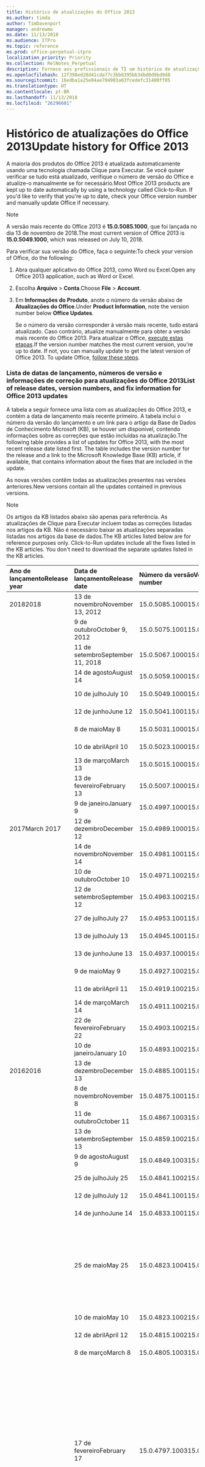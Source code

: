 ```yaml
---
title: Histórico de atualizações do Office 2013
ms.author: timda
author: TimDavenport
manager: andrewmo
ms.date: 11/13/2018
ms.audience: ITPro
ms.topic: reference
ms.prod: office-perpetual-itpro
localization_priority: Priority
ms.collection: RelNotes_Perpetual
description: Fornece aos profissionais de TI um histórico de atualizações para versões permanentes do Office 2013 que usam Clique para Executar
ms.openlocfilehash: 12f398ed28d41cda77c3bb6395bb34bd0d9bd9d8
ms.sourcegitcommit: 16edba1a25e04ae704903a63fcedefc31400ff05
ms.translationtype: HT
ms.contentlocale: pt-BR
ms.lasthandoff: 11/13/2018
ms.locfileid: "26296601"
---
```

# <a name="update-history-for-office-2013"></a><span data-ttu-id="25e02-103">Histórico de atualizações do Office 2013</span><span class="sxs-lookup"><span data-stu-id="25e02-103">Update history for Office 2013</span></span>

<span data-ttu-id="25e02-p101">A maioria dos produtos do Office 2013 é atualizada automaticamente usando uma tecnologia chamada Clique para Executar. Se você quiser verificar se tudo está atualizado, verifique o número de versão do Office e atualize-o manualmente se for necessário.</span><span class="sxs-lookup"><span data-stu-id="25e02-p101">Most Office 2013 products are kept up to date automatically by using a technology called Click-to-Run. If you'd like to verify that you're up to date, check your Office version number and manually update Office if necessary.</span></span>
  
> [!NOTE]
> <span data-ttu-id="25e02-106">A versão mais recente do Office 2013 é **15.0.5085.1000**, que foi lançada no dia 13 de novembro de 2018.</span><span class="sxs-lookup"><span data-stu-id="25e02-106">The most current version of Office 2013 is **15.0.5049.1000**, which was released on July 10, 2018.</span></span> 
  
<span data-ttu-id="25e02-107">Para verificar sua versão do Office, faça o seguinte:</span><span class="sxs-lookup"><span data-stu-id="25e02-107">To check your version of Office, do the following:</span></span>
  
1. <span data-ttu-id="25e02-108">Abra qualquer aplicativo do Office 2013, como Word ou Excel.</span><span class="sxs-lookup"><span data-stu-id="25e02-108">Open any Office 2013 application, such as Word or Excel.</span></span>
    
2. <span data-ttu-id="25e02-109">Escolha **Arquivo** > **Conta**.</span><span class="sxs-lookup"><span data-stu-id="25e02-109">Choose **File** > **Account**.</span></span>
    
3. <span data-ttu-id="25e02-110">Em **Informações do Produto**, anote o número da versão abaixo de **Atualizações do Office**.</span><span class="sxs-lookup"><span data-stu-id="25e02-110">Under **Product Information**, note the version number below **Office Updates**.</span></span>
    
    <span data-ttu-id="25e02-p102">Se o número da versão corresponder à versão mais recente, tudo estará atualizado. Caso contrário, atualize manualmente para obter a versão mais recente do Office 2013. Para atualizar o Office, [execute estas etapas](https://support.office.com/article/2ab296f3-7f03-43a2-8e50-46de917611c5#ID0EAABAAA=Office_2013).</span><span class="sxs-lookup"><span data-stu-id="25e02-p102">If the version number matches the most current version, you're up to date. If not, you can manually update to get the latest version of Office 2013. To update Office, [follow these steps](https://support.office.com/article/2ab296f3-7f03-43a2-8e50-46de917611c5#ID0EAABAAA=Office_2013).</span></span>
    
### <a name="list-of-release-dates-version-numbers-and-fix-information-for-office-2013-updates"></a><span data-ttu-id="25e02-114">Lista de datas de lançamento, números de versão e informações de correção para atualizações do Office 2013</span><span class="sxs-lookup"><span data-stu-id="25e02-114">List of release dates, version numbers, and fix information for Office 2013 updates</span></span>

<span data-ttu-id="25e02-p103">A tabela a seguir fornece uma lista com as atualizações do Office 2013, e contém a data de lançamento mais recente primeiro. A tabela inclui o número da versão do lançamento e um link para o artigo da Base de Dados de Conhecimento Microsoft (KB), se houver um disponível, contendo informações sobre as correções que estão incluídas na atualização.</span><span class="sxs-lookup"><span data-stu-id="25e02-p103">The following table provides a list of updates for Office 2013, with the most recent release date listed first. The table includes the version number for the release and a link to the Microsoft Knowledge Base (KB) article, if available, that contains information about the fixes that are included in the update.</span></span>
  
<span data-ttu-id="25e02-117">As novas versões contêm todas as atualizações presentes nas versões anteriores.</span><span class="sxs-lookup"><span data-stu-id="25e02-117">New versions contain all the updates contained in previous versions.</span></span>

> [!NOTE]
> <span data-ttu-id="25e02-p104">Os artigos da KB listados abaixo são apenas para referência. As atualizações de Clique para Executar incluem todas as correções listadas nos artigos da KB. Não é necessário baixar as atualizações separadas listadas nos artigos da base de dados.</span><span class="sxs-lookup"><span data-stu-id="25e02-p104">The KB articles listed below are for reference purposes only. Click-to-Run updates include all the fixes listed in the KB articles. You don't need to download the separate updates listed in the KB articles.</span></span>

  
|<span data-ttu-id="25e02-121">**Ano de lançamento**</span><span class="sxs-lookup"><span data-stu-id="25e02-121">**Release year**</span></span>|<span data-ttu-id="25e02-122">**Data de lançamento**</span><span class="sxs-lookup"><span data-stu-id="25e02-122">**Release date**</span></span>|<span data-ttu-id="25e02-123">**Número da versão**</span><span class="sxs-lookup"><span data-stu-id="25e02-123">**Version number**</span></span>|<span data-ttu-id="25e02-124">**Mais informações**</span><span class="sxs-lookup"><span data-stu-id="25e02-124">**More information**</span></span>|
|:-----|:-----|:-----|:-----|
|<span data-ttu-id="25e02-125">2018</span><span class="sxs-lookup"><span data-stu-id="25e02-125">2018</span></span> |<span data-ttu-id="25e02-126">13 de novembro</span><span class="sxs-lookup"><span data-stu-id="25e02-126">November 13, 2012</span></span>   |<span data-ttu-id="25e02-127">15.0.5085.1000</span><span class="sxs-lookup"><span data-stu-id="25e02-127">15.0.5085.1000</span></span>   |[<span data-ttu-id="25e02-128">KB 4469617</span><span class="sxs-lookup"><span data-stu-id="25e02-128">KB 4469617</span></span>](https://support.microsoft.com/pt-BR/help/4469617)  |
||<span data-ttu-id="25e02-129">9 de outubro</span><span class="sxs-lookup"><span data-stu-id="25e02-129">October 9, 2012</span></span>   |<span data-ttu-id="25e02-130">15.0.5075.1001</span><span class="sxs-lookup"><span data-stu-id="25e02-130">15.0.5075.1001</span></span>   |[<span data-ttu-id="25e02-131">KB 4464656</span><span class="sxs-lookup"><span data-stu-id="25e02-131">KB 4464656</span></span>](https://support.microsoft.com/pt-BR/help/4464656)  |
| |<span data-ttu-id="25e02-132">11 de setembro</span><span class="sxs-lookup"><span data-stu-id="25e02-132">September 11, 2018</span></span>   |<span data-ttu-id="25e02-133">15.0.5067.1000</span><span class="sxs-lookup"><span data-stu-id="25e02-133">15.0.5067.1000</span></span>   |[<span data-ttu-id="25e02-134">KB 4459402</span><span class="sxs-lookup"><span data-stu-id="25e02-134">KB 4459402</span></span>](https://support.microsoft.com/pt-BR/help/4459402)  |
||<span data-ttu-id="25e02-135">14 de agosto</span><span class="sxs-lookup"><span data-stu-id="25e02-135">August 14</span></span>   |<span data-ttu-id="25e02-136">15.0.5059.1000</span><span class="sxs-lookup"><span data-stu-id="25e02-136">15.0.5059.1000</span></span>   |[<span data-ttu-id="25e02-137">KB 4346823</span><span class="sxs-lookup"><span data-stu-id="25e02-137">KB 4346823</span></span>](https://support.microsoft.com/pt-BR/help/4346823)  |
||<span data-ttu-id="25e02-138">10 de julho</span><span class="sxs-lookup"><span data-stu-id="25e02-138">July 10</span></span>   |<span data-ttu-id="25e02-139">15.0.5049.1000</span><span class="sxs-lookup"><span data-stu-id="25e02-139">15.0.5049.1000</span></span>   |[<span data-ttu-id="25e02-140">KB 4340798</span><span class="sxs-lookup"><span data-stu-id="25e02-140">KB 4340798</span></span>](https://support.microsoft.com/pt-BR/help/4340798)  |
||<span data-ttu-id="25e02-141">12 de junho</span><span class="sxs-lookup"><span data-stu-id="25e02-141">June 12</span></span>   |<span data-ttu-id="25e02-142">15.0.5041.1001</span><span class="sxs-lookup"><span data-stu-id="25e02-142">15.0.5041.1001</span></span>   |[<span data-ttu-id="25e02-143">KB 4299875</span><span class="sxs-lookup"><span data-stu-id="25e02-143">KB 4299875</span></span>](https://support.microsoft.com/pt-BR/help/4299875)  |
||<span data-ttu-id="25e02-144">8 de maio</span><span class="sxs-lookup"><span data-stu-id="25e02-144">May 8</span></span>   |<span data-ttu-id="25e02-145">15.0.5031.1000</span><span class="sxs-lookup"><span data-stu-id="25e02-145">15.0.5031.1000</span></span>   |[<span data-ttu-id="25e02-146">KB 4133083</span><span class="sxs-lookup"><span data-stu-id="25e02-146">KB 4133083</span></span>](https://support.microsoft.com/pt-BR/help/4133083)  |
||<span data-ttu-id="25e02-147">10 de abril</span><span class="sxs-lookup"><span data-stu-id="25e02-147">April 10</span></span>   |<span data-ttu-id="25e02-148">15.0.5023.1000</span><span class="sxs-lookup"><span data-stu-id="25e02-148">15.0.5023.1000</span></span>   |[<span data-ttu-id="25e02-149">KB 4098622</span><span class="sxs-lookup"><span data-stu-id="25e02-149">KB 4098622</span></span>](https://support.microsoft.com/pt-BR/help/4098622)  |
||<span data-ttu-id="25e02-150">13 de março</span><span class="sxs-lookup"><span data-stu-id="25e02-150">March 13</span></span>   |<span data-ttu-id="25e02-151">15.0.5015.1000</span><span class="sxs-lookup"><span data-stu-id="25e02-151">15.0.5015.1000</span></span>   |[<span data-ttu-id="25e02-152">KB 4090988</span><span class="sxs-lookup"><span data-stu-id="25e02-152">KB 4090988</span></span>](https://support.microsoft.com/pt-BR/help/4090988)  |
||<span data-ttu-id="25e02-153">13 de fevereiro</span><span class="sxs-lookup"><span data-stu-id="25e02-153">February 13</span></span>   |<span data-ttu-id="25e02-154">15.0.5007.1000</span><span class="sxs-lookup"><span data-stu-id="25e02-154">15.0.5007.1000</span></span>   |[<span data-ttu-id="25e02-155">KB 4077965</span><span class="sxs-lookup"><span data-stu-id="25e02-155">KB 4077965</span></span>](https://support.microsoft.com/help/4077965)  |
||<span data-ttu-id="25e02-156">9 de janeiro</span><span class="sxs-lookup"><span data-stu-id="25e02-156">January 9</span></span>   |<span data-ttu-id="25e02-157">15.0.4997.1000</span><span class="sxs-lookup"><span data-stu-id="25e02-157">15.0.4997.1000</span></span>   |[<span data-ttu-id="25e02-158">KB 4058103</span><span class="sxs-lookup"><span data-stu-id="25e02-158">KB 4058103</span></span>](https://support.microsoft.com/help/4058103)  |
|<span data-ttu-id="25e02-159">2017</span><span class="sxs-lookup"><span data-stu-id="25e02-159">March 2017</span></span>   |<span data-ttu-id="25e02-160">12 de dezembro</span><span class="sxs-lookup"><span data-stu-id="25e02-160">December 12</span></span>   |<span data-ttu-id="25e02-161">15.0.4989.1000</span><span class="sxs-lookup"><span data-stu-id="25e02-161">15.0.4989.1000</span></span>   |[<span data-ttu-id="25e02-162">KB 4055454</span><span class="sxs-lookup"><span data-stu-id="25e02-162">KB 4055454</span></span>](https://support.microsoft.com/help/4055454)  |
||<span data-ttu-id="25e02-163">14 de novembro</span><span class="sxs-lookup"><span data-stu-id="25e02-163">November 14</span></span>   |<span data-ttu-id="25e02-164">15.0.4981.1001</span><span class="sxs-lookup"><span data-stu-id="25e02-164">15.0.4981.1001</span></span>   |[<span data-ttu-id="25e02-165">KB 4051890</span><span class="sxs-lookup"><span data-stu-id="25e02-165">KB 4051890</span></span>](https://support.microsoft.com/help/4051890)  |
||<span data-ttu-id="25e02-166">10 de outubro</span><span class="sxs-lookup"><span data-stu-id="25e02-166">October 10</span></span>   |<span data-ttu-id="25e02-167">15.0.4971.1002</span><span class="sxs-lookup"><span data-stu-id="25e02-167">15.0.4971.1002</span></span>   |[<span data-ttu-id="25e02-168">KB 4043461</span><span class="sxs-lookup"><span data-stu-id="25e02-168">KB 4043461</span></span>](https://support.microsoft.com/help/4043461)  |
||<span data-ttu-id="25e02-169">12 de setembro</span><span class="sxs-lookup"><span data-stu-id="25e02-169">September 12</span></span>   |<span data-ttu-id="25e02-170">15.0.4963.1002</span><span class="sxs-lookup"><span data-stu-id="25e02-170">15.0.4963.1002</span></span>   |[<span data-ttu-id="25e02-171">KB 4040279</span><span class="sxs-lookup"><span data-stu-id="25e02-171">KB 4040279</span></span>](https://support.microsoft.com/help/4040279)  |
||<span data-ttu-id="25e02-172">27 de julho</span><span class="sxs-lookup"><span data-stu-id="25e02-172">July 27</span></span>   |<span data-ttu-id="25e02-173">15.0.4953.1001</span><span class="sxs-lookup"><span data-stu-id="25e02-173">15.0.4953.1001</span></span>   |[<span data-ttu-id="25e02-174">KB 4036121</span><span class="sxs-lookup"><span data-stu-id="25e02-174">KB 4036121</span></span>](https://support.microsoft.com/help/4036121)  |
||<span data-ttu-id="25e02-175">13 de julho</span><span class="sxs-lookup"><span data-stu-id="25e02-175">July 13</span></span>   |<span data-ttu-id="25e02-176">15.0.4945.1001</span><span class="sxs-lookup"><span data-stu-id="25e02-176">15.0.4945.1001</span></span>   |[<span data-ttu-id="25e02-177">KB 4033107</span><span class="sxs-lookup"><span data-stu-id="25e02-177">KB 4033107</span></span>](https://support.microsoft.com/help/4033107)  |
||<span data-ttu-id="25e02-178">13 de junho</span><span class="sxs-lookup"><span data-stu-id="25e02-178">June 13</span></span>   |<span data-ttu-id="25e02-179">15.0.4937.1000</span><span class="sxs-lookup"><span data-stu-id="25e02-179">15.0.4937.1000</span></span>   |[<span data-ttu-id="25e02-180">KB 4023935</span><span class="sxs-lookup"><span data-stu-id="25e02-180">KB 4023935</span></span>](https://support.microsoft.com/help/4023935)  |
||<span data-ttu-id="25e02-181">9 de maio</span><span class="sxs-lookup"><span data-stu-id="25e02-181">May 9</span></span>   |<span data-ttu-id="25e02-182">15.0.4927.1002</span><span class="sxs-lookup"><span data-stu-id="25e02-182">15.0.4927.1002</span></span>   |[<span data-ttu-id="25e02-183">KB 4020152</span><span class="sxs-lookup"><span data-stu-id="25e02-183">KB 4020152</span></span>](https://support.microsoft.com/help/4020152)  |
||<span data-ttu-id="25e02-184">11 de abril</span><span class="sxs-lookup"><span data-stu-id="25e02-184">April 11</span></span>   |<span data-ttu-id="25e02-185">15.0.4919.1002</span><span class="sxs-lookup"><span data-stu-id="25e02-185">15.0.4919.1002</span></span>   |[<span data-ttu-id="25e02-186">KB 4016803</span><span class="sxs-lookup"><span data-stu-id="25e02-186">KB 4016803</span></span>](https://support.microsoft.com/help/4016803)  |
||<span data-ttu-id="25e02-187">14 de março</span><span class="sxs-lookup"><span data-stu-id="25e02-187">March 14</span></span>   |<span data-ttu-id="25e02-188">15.0.4911.1002</span><span class="sxs-lookup"><span data-stu-id="25e02-188">15.0.4911.1002</span></span>   |[<span data-ttu-id="25e02-189">KB 4013886</span><span class="sxs-lookup"><span data-stu-id="25e02-189">KB 4013886</span></span>](https://support.microsoft.com/help/4013886)  |
||<span data-ttu-id="25e02-190">22 de fevereiro</span><span class="sxs-lookup"><span data-stu-id="25e02-190">February 22</span></span>   |<span data-ttu-id="25e02-191">15.0.4903.1002</span><span class="sxs-lookup"><span data-stu-id="25e02-191">15.0.4903.1002</span></span>   |[<span data-ttu-id="25e02-192">KB 4010765</span><span class="sxs-lookup"><span data-stu-id="25e02-192">KB 4010765</span></span>](https://support.microsoft.com/help/4010765)  |
||<span data-ttu-id="25e02-193">10 de janeiro</span><span class="sxs-lookup"><span data-stu-id="25e02-193">January 10</span></span>   |<span data-ttu-id="25e02-194">15.0.4893.1002</span><span class="sxs-lookup"><span data-stu-id="25e02-194">15.0.4893.1002</span></span>   |[<span data-ttu-id="25e02-195">KB 3214449</span><span class="sxs-lookup"><span data-stu-id="25e02-195">KB 3214449</span></span>](https://support.microsoft.com/pt-BR/kb/3214449)  |
|<span data-ttu-id="25e02-196">2016</span><span class="sxs-lookup"><span data-stu-id="25e02-196">2016</span></span>   |<span data-ttu-id="25e02-197">13 de dezembro</span><span class="sxs-lookup"><span data-stu-id="25e02-197">December 13</span></span>   |<span data-ttu-id="25e02-198">15.0.4885.1001</span><span class="sxs-lookup"><span data-stu-id="25e02-198">15.0.4885.1001</span></span>   |[<span data-ttu-id="25e02-199">KB 3208595</span><span class="sxs-lookup"><span data-stu-id="25e02-199">KB 3208595</span></span>](https://support.microsoft.com/pt-BR/kb/3208595)  |
||<span data-ttu-id="25e02-200">8 de novembro</span><span class="sxs-lookup"><span data-stu-id="25e02-200">November 8</span></span>   |<span data-ttu-id="25e02-201">15.0.4875.1001</span><span class="sxs-lookup"><span data-stu-id="25e02-201">15.0.4875.1001</span></span>   |[<span data-ttu-id="25e02-202">KB 3200802</span><span class="sxs-lookup"><span data-stu-id="25e02-202">KB 3200802</span></span>](https://support.microsoft.com/kb/3200802)  |
||<span data-ttu-id="25e02-203">11 de outubro</span><span class="sxs-lookup"><span data-stu-id="25e02-203">October 11</span></span>   |<span data-ttu-id="25e02-204">15.0.4867.1003</span><span class="sxs-lookup"><span data-stu-id="25e02-204">15.0.4867.1003</span></span>   |[<span data-ttu-id="25e02-205">KB 3194160</span><span class="sxs-lookup"><span data-stu-id="25e02-205">KB 3194160</span></span>](https://support.microsoft.com/kb/3194160)  |
||<span data-ttu-id="25e02-206">13 de setembro</span><span class="sxs-lookup"><span data-stu-id="25e02-206">September 13</span></span>   |<span data-ttu-id="25e02-207">15.0.4859.1002</span><span class="sxs-lookup"><span data-stu-id="25e02-207">15.0.4859.1002</span></span>   |[<span data-ttu-id="25e02-208">KB 3188548</span><span class="sxs-lookup"><span data-stu-id="25e02-208">KB 3188548</span></span>](https://support.microsoft.com/kb/3188548)  |
||<span data-ttu-id="25e02-209">9 de agosto</span><span class="sxs-lookup"><span data-stu-id="25e02-209">August 9</span></span>   |<span data-ttu-id="25e02-210">15.0.4849.1003</span><span class="sxs-lookup"><span data-stu-id="25e02-210">15.0.4849.1003</span></span>   |[<span data-ttu-id="25e02-211">KB 3181038</span><span class="sxs-lookup"><span data-stu-id="25e02-211">KB 3181038</span></span>](https://support.microsoft.com/kb/3181038)  |
||<span data-ttu-id="25e02-212">25 de julho</span><span class="sxs-lookup"><span data-stu-id="25e02-212">July 25</span></span>   |<span data-ttu-id="25e02-213">15.0.4841.1002</span><span class="sxs-lookup"><span data-stu-id="25e02-213">15.0.4841.1002</span></span>   |[<span data-ttu-id="25e02-214">KB 3179661</span><span class="sxs-lookup"><span data-stu-id="25e02-214">KB 3179661</span></span>](https://support.microsoft.com/kb/3179661)  |
||<span data-ttu-id="25e02-215">12 de julho</span><span class="sxs-lookup"><span data-stu-id="25e02-215">July 12</span></span>   |<span data-ttu-id="25e02-216">15.0.4841.1001</span><span class="sxs-lookup"><span data-stu-id="25e02-216">15.0.4841.1001</span></span>   |[<span data-ttu-id="25e02-217">KB 3173835</span><span class="sxs-lookup"><span data-stu-id="25e02-217">KB 3173835</span></span>](https://support.microsoft.com/kb/3173835)  |
||<span data-ttu-id="25e02-218">14 de junho</span><span class="sxs-lookup"><span data-stu-id="25e02-218">June 14</span></span>   |<span data-ttu-id="25e02-219">15.0.4833.1001</span><span class="sxs-lookup"><span data-stu-id="25e02-219">15.0.4833.1001</span></span>   |[<span data-ttu-id="25e02-220">KB 3166910</span><span class="sxs-lookup"><span data-stu-id="25e02-220">KB 3166910</span></span>](https://support.microsoft.com/kb/3166910)  |
||<span data-ttu-id="25e02-221">25 de maio</span><span class="sxs-lookup"><span data-stu-id="25e02-221">May 25</span></span>   |<span data-ttu-id="25e02-222">15.0.4823.1004</span><span class="sxs-lookup"><span data-stu-id="25e02-222">15.0.4823.1004</span></span>   |<span data-ttu-id="25e02-223">Esta versão corrige uma falha que pode ocorrer durante o processo de instalação.</span><span class="sxs-lookup"><span data-stu-id="25e02-223">This version fixes a crash that may occur during the installation process.</span></span>   |
||<span data-ttu-id="25e02-224">10 de maio</span><span class="sxs-lookup"><span data-stu-id="25e02-224">May 10</span></span>   |<span data-ttu-id="25e02-225">15.0.4823.1002</span><span class="sxs-lookup"><span data-stu-id="25e02-225">15.0.4823.1002</span></span>   |[<span data-ttu-id="25e02-226">KB 3158453</span><span class="sxs-lookup"><span data-stu-id="25e02-226">KB 3158453</span></span>](https://support.microsoft.com/kb/3158453 )  |
||<span data-ttu-id="25e02-227">12 de abril</span><span class="sxs-lookup"><span data-stu-id="25e02-227">April 12</span></span>   |<span data-ttu-id="25e02-228">15.0.4815.1002</span><span class="sxs-lookup"><span data-stu-id="25e02-228">15.0.4815.1002</span></span>   |[<span data-ttu-id="25e02-229">KB 3150264</span><span class="sxs-lookup"><span data-stu-id="25e02-229">KB 3150264</span></span>](https://support.microsoft.com/kb/3150264)  |
||<span data-ttu-id="25e02-230">8 de março</span><span class="sxs-lookup"><span data-stu-id="25e02-230">March 8</span></span>   |<span data-ttu-id="25e02-231">15.0.4805.1003</span><span class="sxs-lookup"><span data-stu-id="25e02-231">15.0.4805.1003</span></span>   |[<span data-ttu-id="25e02-232">KB 3143491</span><span class="sxs-lookup"><span data-stu-id="25e02-232">KB 3143491</span></span>](https://support.microsoft.com/kb/3143491)  |
||<span data-ttu-id="25e02-233">17 de fevereiro</span><span class="sxs-lookup"><span data-stu-id="25e02-233">February 17</span></span>   |<span data-ttu-id="25e02-234">15.0.4797.1003</span><span class="sxs-lookup"><span data-stu-id="25e02-234">15.0.4797.1003</span></span>   |<span data-ttu-id="25e02-235">Esta versão corrige um problema que pode causar o congelamento ou lentidão dos aplicativos do Office, como Word, Excel ou o Outlook, ao rolar a tela ou copiar e colar um texto.</span><span class="sxs-lookup"><span data-stu-id="25e02-235">This version fixes a problem that may cause Office apps, such as Word, Excel, or Outlook to freeze or perform very slowly when you scroll the window or when you copy and paste text.</span></span>   |
||<span data-ttu-id="25e02-236">9 de fevereiro</span><span class="sxs-lookup"><span data-stu-id="25e02-236">February 9</span></span>   |<span data-ttu-id="25e02-237">15.0.4797.1002</span><span class="sxs-lookup"><span data-stu-id="25e02-237">15.0.4797.1002</span></span>   |[<span data-ttu-id="25e02-238">KB 3137471</span><span class="sxs-lookup"><span data-stu-id="25e02-238">KB 3137471</span></span>](https://support.microsoft.com/kb/3137471)  |
||<span data-ttu-id="25e02-239">12 de janeiro</span><span class="sxs-lookup"><span data-stu-id="25e02-239">January 12</span></span>   |<span data-ttu-id="25e02-240">15.0.4787.1002</span><span class="sxs-lookup"><span data-stu-id="25e02-240">15.0.4787.1002</span></span>   |[<span data-ttu-id="25e02-241">KB 3131245</span><span class="sxs-lookup"><span data-stu-id="25e02-241">KB 3131245</span></span>](https://support.microsoft.com/kb/3131245)  |
|<span data-ttu-id="25e02-242">2015</span><span class="sxs-lookup"><span data-stu-id="25e02-242">December, 2015</span></span>   |<span data-ttu-id="25e02-243">8 de dezembro</span><span class="sxs-lookup"><span data-stu-id="25e02-243">December 8</span></span>   |<span data-ttu-id="25e02-244">15.0.4779.1002</span><span class="sxs-lookup"><span data-stu-id="25e02-244">15.0.4779.1002</span></span>   |[<span data-ttu-id="25e02-245">KB 3121650</span><span class="sxs-lookup"><span data-stu-id="25e02-245">KB 3121650</span></span>](https://support.microsoft.com/kb/3121650)  |
||<span data-ttu-id="25e02-246">24 de novembro</span><span class="sxs-lookup"><span data-stu-id="25e02-246">November 24</span></span>   |<span data-ttu-id="25e02-247">15.0.4771.1004</span><span class="sxs-lookup"><span data-stu-id="25e02-247">15.0.4771.1004</span></span>   |<span data-ttu-id="25e02-248">Esta versão corrige uma falha do Outlook.</span><span class="sxs-lookup"><span data-stu-id="25e02-248">This version fixes an Outlook crash.</span></span>   |
||<span data-ttu-id="25e02-249">10 de novembro</span><span class="sxs-lookup"><span data-stu-id="25e02-249">November 10</span></span>   |<span data-ttu-id="25e02-250">15.0.4771.1003</span><span class="sxs-lookup"><span data-stu-id="25e02-250">15.0.4771.1003</span></span>   |[<span data-ttu-id="25e02-251">KB 3108456</span><span class="sxs-lookup"><span data-stu-id="25e02-251">KB 3108456</span></span>](https://support.microsoft.com/kb/3108456)  |
||<span data-ttu-id="25e02-252">13 de outubro</span><span class="sxs-lookup"><span data-stu-id="25e02-252">October 13</span></span>   |<span data-ttu-id="25e02-253">15.0.4763.1003</span><span class="sxs-lookup"><span data-stu-id="25e02-253">15.0.4763.1003</span></span>   |[<span data-ttu-id="25e02-254">KB 3099951</span><span class="sxs-lookup"><span data-stu-id="25e02-254">KB 3099951</span></span>](https://support.microsoft.com/kb/3099951)  |
||<span data-ttu-id="25e02-255">8 de setembro</span><span class="sxs-lookup"><span data-stu-id="25e02-255">September 8</span></span>   |<span data-ttu-id="25e02-256">15.0.4753.1003</span><span class="sxs-lookup"><span data-stu-id="25e02-256">15.0.4753.1003</span></span>   |[<span data-ttu-id="25e02-257">KB 3092181</span><span class="sxs-lookup"><span data-stu-id="25e02-257">KB 3092181</span></span>](https://support.microsoft.com/kb/3092181)  |
||<span data-ttu-id="25e02-258">11 de agosto</span><span class="sxs-lookup"><span data-stu-id="25e02-258">August 11</span></span>   |<span data-ttu-id="25e02-259">15.0.4745.1002</span><span class="sxs-lookup"><span data-stu-id="25e02-259">15.0.4745.1002</span></span>   |[<span data-ttu-id="25e02-260">KB 3083805</span><span class="sxs-lookup"><span data-stu-id="25e02-260">KB 3083805</span></span>](https://support.microsoft.com/kb/3083805)  |
||<span data-ttu-id="25e02-261">14 de julho</span><span class="sxs-lookup"><span data-stu-id="25e02-261">July 14</span></span>   |<span data-ttu-id="25e02-262">15.0.4737.1003</span><span class="sxs-lookup"><span data-stu-id="25e02-262">15.0.4737.1003</span></span>   |[<span data-ttu-id="25e02-263">KB 3077012</span><span class="sxs-lookup"><span data-stu-id="25e02-263">KB 3077012</span></span>](https://support.microsoft.com/kb/3077012)  |
||<span data-ttu-id="25e02-264">9 de junho</span><span class="sxs-lookup"><span data-stu-id="25e02-264">June 9</span></span>   |<span data-ttu-id="25e02-265">15.0.4727.1003</span><span class="sxs-lookup"><span data-stu-id="25e02-265">15.0.4727.1003</span></span>   |[<span data-ttu-id="25e02-266">KB 3068507</span><span class="sxs-lookup"><span data-stu-id="25e02-266">KB 3068507</span></span>](https://support.microsoft.com/kb/3068507)  |
||<span data-ttu-id="25e02-267">12 de maio</span><span class="sxs-lookup"><span data-stu-id="25e02-267">May 12</span></span>   |<span data-ttu-id="25e02-268">15.0.4719.1002</span><span class="sxs-lookup"><span data-stu-id="25e02-268">15.0.4719.1002</span></span>   |[<span data-ttu-id="25e02-269">KB 3061974</span><span class="sxs-lookup"><span data-stu-id="25e02-269">KB 3061974</span></span>](https://support.microsoft.com/kb/3061974)  |
||<span data-ttu-id="25e02-270">14 de abril</span><span class="sxs-lookup"><span data-stu-id="25e02-270">April 14</span></span>   |<span data-ttu-id="25e02-271">15.0.4711.1003</span><span class="sxs-lookup"><span data-stu-id="25e02-271">15.0.4711.1003</span></span>   |[<span data-ttu-id="25e02-272">KB 3050766</span><span class="sxs-lookup"><span data-stu-id="25e02-272">KB 3050766</span></span>](https://support.microsoft.com/kb/3050766)  |
||<span data-ttu-id="25e02-273">10 de março</span><span class="sxs-lookup"><span data-stu-id="25e02-273">March 10</span></span>   |<span data-ttu-id="25e02-274">15.0.4701.1002</span><span class="sxs-lookup"><span data-stu-id="25e02-274">15.0.4701.1002</span></span>   |[<span data-ttu-id="25e02-275">KB 3040794</span><span class="sxs-lookup"><span data-stu-id="25e02-275">KB 3040794</span></span>](https://support.microsoft.com/kb/3040794)  |
||<span data-ttu-id="25e02-276">10 de fevereiro</span><span class="sxs-lookup"><span data-stu-id="25e02-276">February 10</span></span>   |<span data-ttu-id="25e02-277">15.0.4693.1002</span><span class="sxs-lookup"><span data-stu-id="25e02-277">15.0.4693.1002</span></span>   |[<span data-ttu-id="25e02-278">KB 3032763</span><span class="sxs-lookup"><span data-stu-id="25e02-278">KB 3032763</span></span>](https://support.microsoft.com/kb/3032763)  |
|<span data-ttu-id="25e02-279">2014</span><span class="sxs-lookup"><span data-stu-id="25e02-279">February 2014</span></span>   |<span data-ttu-id="25e02-280">9 de dezembro</span><span class="sxs-lookup"><span data-stu-id="25e02-280">December 9</span></span>   |<span data-ttu-id="25e02-281">15.0.4675.1002</span><span class="sxs-lookup"><span data-stu-id="25e02-281">15.0.4675.1002</span></span>   |[<span data-ttu-id="25e02-282">KB 3020812</span><span class="sxs-lookup"><span data-stu-id="25e02-282">KB 3020812</span></span>](https://support.microsoft.com/kb/3020812)  |
||<span data-ttu-id="25e02-283">11 de novembro</span><span class="sxs-lookup"><span data-stu-id="25e02-283">November 11</span></span>   |<span data-ttu-id="25e02-284">15.0.4667.1002</span><span class="sxs-lookup"><span data-stu-id="25e02-284">15.0.4667.1002</span></span>   |[<span data-ttu-id="25e02-285">KB 3012392</span><span class="sxs-lookup"><span data-stu-id="25e02-285">KB 3012392</span></span>](https://support.microsoft.com/kb/3012392)  |
||<span data-ttu-id="25e02-286">14 de outubro</span><span class="sxs-lookup"><span data-stu-id="25e02-286">October 14</span></span>   |<span data-ttu-id="25e02-287">15.0.4659.1001</span><span class="sxs-lookup"><span data-stu-id="25e02-287">15.0.4659.1001</span></span>   |[<span data-ttu-id="25e02-288">KB 3003800</span><span class="sxs-lookup"><span data-stu-id="25e02-288">KB 3003800</span></span>](https://support.microsoft.com/kb/3003800)  |
||<span data-ttu-id="25e02-289">16 de setembro</span><span class="sxs-lookup"><span data-stu-id="25e02-289">September 16</span></span>   |<span data-ttu-id="25e02-290">15.0.4649.1003</span><span class="sxs-lookup"><span data-stu-id="25e02-290">15.0.4649.1003</span></span>   |[<span data-ttu-id="25e02-291">KB 2889931</span><span class="sxs-lookup"><span data-stu-id="25e02-291">KB 2889931</span></span>](https://support.microsoft.com/kb/2889931)  |
||<span data-ttu-id="25e02-292">9 de setembro</span><span class="sxs-lookup"><span data-stu-id="25e02-292">September 9</span></span>   |<span data-ttu-id="25e02-293">15.0.4649.1001</span><span class="sxs-lookup"><span data-stu-id="25e02-293">15.0.4649.1001</span></span>   |[<span data-ttu-id="25e02-294">KB 2995902</span><span class="sxs-lookup"><span data-stu-id="25e02-294">KB 2995902</span></span>](https://support.microsoft.com/kb/2995902)  |
||<span data-ttu-id="25e02-295">12 de agosto</span><span class="sxs-lookup"><span data-stu-id="25e02-295">August 12</span></span>   |<span data-ttu-id="25e02-296">15.0.4641.1003</span><span class="sxs-lookup"><span data-stu-id="25e02-296">15.0.4641.1003</span></span>   |[<span data-ttu-id="25e02-297">KB 2989071</span><span class="sxs-lookup"><span data-stu-id="25e02-297">KB 2989071</span></span>](https://support.microsoft.com/kb/2989071)  |
||<span data-ttu-id="25e02-298">24 de julho</span><span class="sxs-lookup"><span data-stu-id="25e02-298">July 24</span></span>   |<span data-ttu-id="25e02-299">15.0.4631.1004</span><span class="sxs-lookup"><span data-stu-id="25e02-299">15.0.4631.1004</span></span>   |[<span data-ttu-id="25e02-300">KB 2989605</span><span class="sxs-lookup"><span data-stu-id="25e02-300">KB 2989605</span></span>](https://support.microsoft.com/kb/2989605)  |
||<span data-ttu-id="25e02-301">8 de julho</span><span class="sxs-lookup"><span data-stu-id="25e02-301">July 8</span></span>   |<span data-ttu-id="25e02-302">15.0.4631.1002</span><span class="sxs-lookup"><span data-stu-id="25e02-302">15.0.4631.1002</span></span>   |[<span data-ttu-id="25e02-303">KB 2980001</span><span class="sxs-lookup"><span data-stu-id="25e02-303">KB 2980001</span></span>](https://support.microsoft.com/kb/2980001)  |
||<span data-ttu-id="25e02-304">10 de junho</span><span class="sxs-lookup"><span data-stu-id="25e02-304">June 10</span></span>   |<span data-ttu-id="25e02-305">15.0.4623.1003</span><span class="sxs-lookup"><span data-stu-id="25e02-305">15.0.4623.1003</span></span>   |[<span data-ttu-id="25e02-306">KB 2971668</span><span class="sxs-lookup"><span data-stu-id="25e02-306">KB 2971668</span></span>](https://support.microsoft.com/kb/2971668)  |
||<span data-ttu-id="25e02-307">22 de maio</span><span class="sxs-lookup"><span data-stu-id="25e02-307">May 22</span></span>   |<span data-ttu-id="25e02-308">15.0.4615.1002</span><span class="sxs-lookup"><span data-stu-id="25e02-308">15.0.4615.1002</span></span>   |<span data-ttu-id="25e02-309">Esta versão corrige erros de ativação.</span><span class="sxs-lookup"><span data-stu-id="25e02-309">This version fixes activation errors.</span></span>   |
||<span data-ttu-id="25e02-310">13 de maio</span><span class="sxs-lookup"><span data-stu-id="25e02-310">May 13</span></span>   |<span data-ttu-id="25e02-311">15.0.4615.1001</span><span class="sxs-lookup"><span data-stu-id="25e02-311">15.0.4615.1001</span></span>   |[<span data-ttu-id="25e02-312">KB 2964042</span><span class="sxs-lookup"><span data-stu-id="25e02-312">KB 2964042</span></span>](https://support.microsoft.com/kb/2964042)  |
||<span data-ttu-id="25e02-313">8 de abril</span><span class="sxs-lookup"><span data-stu-id="25e02-313">April 8</span></span>   |<span data-ttu-id="25e02-314">15.0.4605.1003</span><span class="sxs-lookup"><span data-stu-id="25e02-314">15.0.4605.1003</span></span>   |[<span data-ttu-id="25e02-315">KB 2955382</span><span class="sxs-lookup"><span data-stu-id="25e02-315">KB 2955382</span></span>](https://support.microsoft.com/kb/2955382)  |
||<span data-ttu-id="25e02-316">11 de março</span><span class="sxs-lookup"><span data-stu-id="25e02-316">March 11</span></span>   |<span data-ttu-id="25e02-317">15.0.4569.1508</span><span class="sxs-lookup"><span data-stu-id="25e02-317">15.0.4569.1508</span></span>   |[<span data-ttu-id="25e02-318">KB 2937335</span><span class="sxs-lookup"><span data-stu-id="25e02-318">KB 2937335</span></span>](https://support.microsoft.com/kb/2937335)  |
||<span data-ttu-id="25e02-319">25 de fevereiro</span><span class="sxs-lookup"><span data-stu-id="25e02-319">February 25</span></span>   |<span data-ttu-id="25e02-320">15.0.4569.1507</span><span class="sxs-lookup"><span data-stu-id="25e02-320">15.0.4569.1507</span></span>   |<span data-ttu-id="25e02-321">[KB 2817430](https://support.microsoft.com/kb/2817430) (Service Pack 1)</span><span class="sxs-lookup"><span data-stu-id="25e02-321">[KB 2817430](https://support.microsoft.com/kb/2817430) (Service Pack 1)</span></span>   |
||<span data-ttu-id="25e02-322">14 de janeiro</span><span class="sxs-lookup"><span data-stu-id="25e02-322">January 14</span></span>   |<span data-ttu-id="25e02-323">15.0.4551.1512</span><span class="sxs-lookup"><span data-stu-id="25e02-323">15.0.4551.1512</span></span>   |[<span data-ttu-id="25e02-324">KB 2923177</span><span class="sxs-lookup"><span data-stu-id="25e02-324">KB 2923177</span></span>](https://support.microsoft.com/kb/2923177)  |
|<span data-ttu-id="25e02-325">2013</span><span class="sxs-lookup"><span data-stu-id="25e02-325">2013</span></span>   |<span data-ttu-id="25e02-326">10 de dezembro</span><span class="sxs-lookup"><span data-stu-id="25e02-326">December 10</span></span>   |<span data-ttu-id="25e02-327">15.0.4551.1011</span><span class="sxs-lookup"><span data-stu-id="25e02-327">15.0.4551.1011</span></span>   |[<span data-ttu-id="25e02-328">KB 2916204</span><span class="sxs-lookup"><span data-stu-id="25e02-328">KB 2916204</span></span>](https://support.microsoft.com/kb/2916204)  |
||<span data-ttu-id="25e02-329">12 de novembro</span><span class="sxs-lookup"><span data-stu-id="25e02-329">November 12</span></span>   |<span data-ttu-id="25e02-330">15.0.4551.1005</span><span class="sxs-lookup"><span data-stu-id="25e02-330">15.0.4551.1005</span></span>   |[<span data-ttu-id="25e02-331">KB 2908105</span><span class="sxs-lookup"><span data-stu-id="25e02-331">KB 2908105</span></span>](https://support.microsoft.com/kb/2908105)  |
||<span data-ttu-id="25e02-332">8 de outubro</span><span class="sxs-lookup"><span data-stu-id="25e02-332">October 8</span></span>   |<span data-ttu-id="25e02-333">15.0.4535.1511</span><span class="sxs-lookup"><span data-stu-id="25e02-333">15.0.4535.1511</span></span>   |[<span data-ttu-id="25e02-334">KB 2892139</span><span class="sxs-lookup"><span data-stu-id="25e02-334">KB 2892139</span></span>](https://support.microsoft.com/kb/2892139)  |
||<span data-ttu-id="25e02-335">10 de setembro</span><span class="sxs-lookup"><span data-stu-id="25e02-335">September 10</span></span>   |<span data-ttu-id="25e02-336">15.0.4535.1004</span><span class="sxs-lookup"><span data-stu-id="25e02-336">15.0.4535.1004</span></span>   |[<span data-ttu-id="25e02-337">KB 2884129</span><span class="sxs-lookup"><span data-stu-id="25e02-337">KB 2884129</span></span>](https://support.microsoft.com/kb/2884129)  |
||<span data-ttu-id="25e02-338">13 de agosto</span><span class="sxs-lookup"><span data-stu-id="25e02-338">August 13</span></span>   |<span data-ttu-id="25e02-339">15.0.4517.1509</span><span class="sxs-lookup"><span data-stu-id="25e02-339">15.0.4517.1509</span></span>   |[<span data-ttu-id="25e02-340">KB 2876211</span><span class="sxs-lookup"><span data-stu-id="25e02-340">KB 2876211</span></span>](https://support.microsoft.com/kb/2876211)  |
||<span data-ttu-id="25e02-341">9 de julho</span><span class="sxs-lookup"><span data-stu-id="25e02-341">July 9</span></span>   |<span data-ttu-id="25e02-342">15.0.4517.1005</span><span class="sxs-lookup"><span data-stu-id="25e02-342">15.0.4517.1005</span></span>   |[<span data-ttu-id="25e02-343">KB 2867767</span><span class="sxs-lookup"><span data-stu-id="25e02-343">KB 2867767</span></span>](https://support.microsoft.com/kb/2867767)  |
||<span data-ttu-id="25e02-344">11 de junho</span><span class="sxs-lookup"><span data-stu-id="25e02-344">June 11</span></span>   |<span data-ttu-id="25e02-345">15.0.4505.1510</span><span class="sxs-lookup"><span data-stu-id="25e02-345">15.0.4505.1510</span></span>   |[<span data-ttu-id="25e02-346">KB 2860010</span><span class="sxs-lookup"><span data-stu-id="25e02-346">KB 2860010</span></span>](https://support.microsoft.com/kb/2860010)  |
||<span data-ttu-id="25e02-347">14 de maio</span><span class="sxs-lookup"><span data-stu-id="25e02-347">May 14</span></span>   |<span data-ttu-id="25e02-348">15.0.4505.1006</span><span class="sxs-lookup"><span data-stu-id="25e02-348">15.0.4505.1006</span></span>   |[<span data-ttu-id="25e02-349">KB 2847265</span><span class="sxs-lookup"><span data-stu-id="25e02-349">KB 2847265</span></span>](https://support.microsoft.com/kb/2847265)  |
||<span data-ttu-id="25e02-350">9 de abril</span><span class="sxs-lookup"><span data-stu-id="25e02-350">April 9</span></span>   |<span data-ttu-id="25e02-351">15.0.4481.1510</span><span class="sxs-lookup"><span data-stu-id="25e02-351">15.0.4481.1510</span></span>   |[<span data-ttu-id="25e02-352">KB 2833132</span><span class="sxs-lookup"><span data-stu-id="25e02-352">KB 2833132</span></span>](https://support.microsoft.com/kb/2833132)  |
   

  

